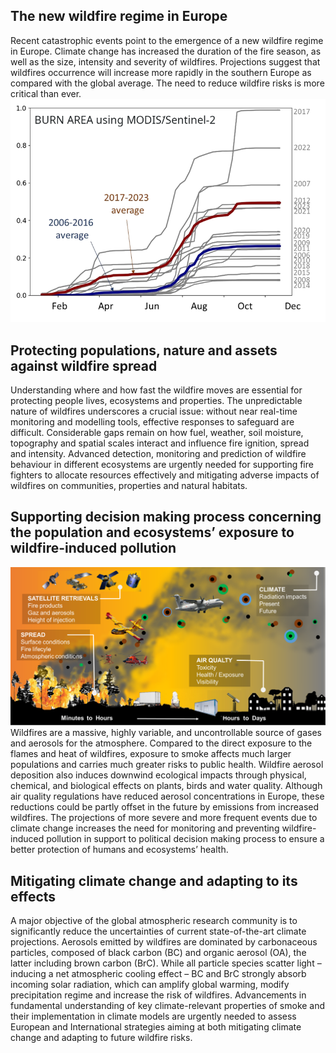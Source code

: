 ## The new wildfire regime in Europe
Recent catastrophic events point to the emergence of a new wildfire regime in Europe. Climate change has increased the duration of the fire season, as well as the size, intensity and severity of wildfires. Projections suggest that wildfires occurrence will increase more rapidly in the southern Europe as compared with the global average. The need to reduce wildfire risks is more critical than ever.
![burnt area](/img/fronts/burnArea_multipleYear.png)



## Protecting populations, nature and assets against wildfire spread
Understanding where and how fast the wildfire moves are essential for protecting people lives, ecosystems and properties. The unpredictable nature of wildfires underscores a crucial issue: without near real-time monitoring and modelling tools, effective responses to safeguard are difficult. Considerable gaps remain on how fuel, weather, soil moisture, topography and spatial scales interact and influence fire ignition, spread and intensity. Advanced detection, monitoring and prediction of wildfire behaviour in different ecosystems are urgently needed for supporting fire fighters to allocate resources effectively and mitigating adverse impacts of wildfires on communities, properties and natural habitats. 


## Supporting decision making process concerning the population and ecosystems’ exposure to wildfire-induced pollution 
![euburn scale overview](/img/fronts/euburn_scaleoverview.png)
Wildfires are a massive, highly variable, and uncontrollable source of gases and aerosols for the atmosphere. Compared to the direct exposure to the flames and heat of wildfires, exposure to smoke affects much larger populations and carries much greater risks to public health. Wildfire aerosol deposition also induces downwind ecological impacts through physical, chemical, and biological effects on plants, birds and water quality. Although air quality regulations have reduced aerosol concentrations in Europe, these reductions could be partly offset in the future by emissions from increased wildfires. The projections of more severe and more frequent events due to climate change increases the need for monitoring and preventing wildfire-induced pollution in support to political decision making process to ensure a better protection of humans and ecosystems’ health.


## Mitigating climate change and adapting to its effects

A major objective of the global atmospheric research community is to significantly reduce the uncertainties of current state-of-the-art climate projections. Aerosols emitted by wildfires are dominated by carbonaceous particles, composed of black carbon (BC) and organic aerosol (OA), the latter including brown carbon (BrC). While all particle species scatter light – inducing a net atmospheric cooling effect – BC and BrC strongly absorb incoming solar radiation, which can amplify global warming, modify precipitation regime and increase the risk of wildfires. Advancements in fundamental understanding of key climate-relevant properties of smoke and their implementation in climate models are urgently needed to assess European and International strategies aiming at both mitigating climate change and adapting to future wildfire risks. 
